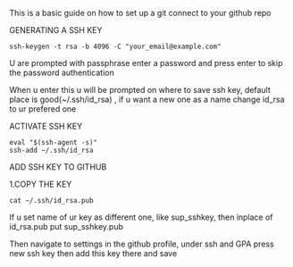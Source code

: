 This is a basic guide on how to set up a git connect to your github repo


GENERATING A SSH KEY
```
ssh-keygen -t rsa -b 4096 -C "your_email@example.com"
```

U are prompted with passphrase enter a password and press enter to skip the password authentication


When u enter this u will be prompted on where to save ssh key, default place is good(~/.ssh/id_rsa) , if u want a new one as a name change id_rsa to ur prefered one

ACTIVATE SSH KEY
```
eval "$(ssh-agent -s)"
ssh-add ~/.ssh/id_rsa
```

ADD SSH KEY TO GITHUB

1.COPY THE KEY

```
cat ~/.ssh/id_rsa.pub
```

If u set name of ur key as different one, like sup_sshkey, then inplace of id_rsa.pub put sup_sshkey.pub

Then navigate to settings in the github profile, under ssh and GPA press new ssh key then add this key there and save


